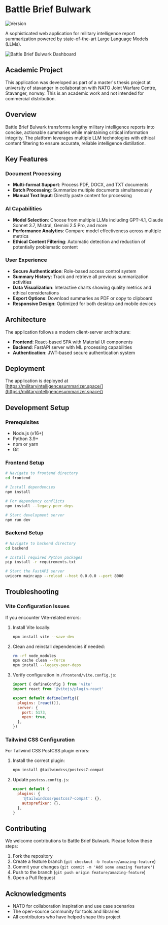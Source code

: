 # Battle Brief Bulwark

![Version](https://img.shields.io/badge/version-1.0.0-blue.svg)

A sophisticated web application for military intelligence report summarization powered by state-of-the-art Large Language Models (LLMs).

![Battle Brief Bulwark Dashboard](frontend/public/picture/Battle-brief-bulwark.gif)

## Academic Project

This application was developed as part of a master's thesis project at university of stavanger in collaboration with NATO Joint Warfare Centre, Stavanger, norway. This is an academic work and not intended for commercial distribution.

## Overview

Battle Brief Bulwark transforms lengthy military intelligence reports into concise, actionable summaries while maintaining critical information integrity. The platform leverages multiple LLM technologies with ethical content filtering to ensure accurate, reliable intelligence distillation.

## Key Features

### Document Processing
- **Multi-format Support**: Process PDF, DOCX, and TXT documents
- **Batch Processing**: Summarize multiple documents simultaneously
- **Manual Text Input**: Directly paste content for processing

### AI Capabilities
- **Model Selection**: Choose from multiple LLMs including GPT-4.1, Claude Sonnet 3.7, Mistral, Gemini 2.5 Pro, and more
- **Performance Analytics**: Compare model effectiveness across multiple metrics
- **Ethical Content Filtering**: Automatic detection and reduction of potentially problematic content

### User Experience
- **Secure Authentication**: Role-based access control system
- **Summary History**: Track and retrieve all previous summarization activities
- **Data Visualization**: Interactive charts showing quality metrics and ethical considerations
- **Export Options**: Download summaries as PDF or copy to clipboard
- **Responsive Design**: Optimized for both desktop and mobile devices

## Architecture

The application follows a modern client-server architecture:

- **Frontend**: React-based SPA with Material UI components
- **Backend**: FastAPI server with ML processing capabilities
- **Authentication**: JWT-based secure authentication system

## Deployment

The application is deployed at [https://militaryintelligencesummarizer.space/](https://militaryintelligencesummarizer.space/)

## Development Setup

### Prerequisites
- Node.js (v16+)
- Python 3.9+
- npm or yarn
- Git

### Frontend Setup

```bash
# Navigate to frontend directory
cd frontend

# Install dependencies
npm install

# For dependency conflicts
npm install --legacy-peer-deps

# Start development server
npm run dev
```

### Backend Setup

```bash
# Navigate to backend directory
cd backend

# Install required Python packages
pip install -r requirements.txt

# Start the FastAPI server
uvicorn main:app --reload --host 0.0.0.0 --port 8000
```

## Troubleshooting

### Vite Configuration Issues

If you encounter Vite-related errors:

1. Install Vite locally:
   ```bash
   npm install vite --save-dev
   ```

2. Clean and reinstall dependencies if needed:
   ```bash
   rm -rf node_modules
   npm cache clean --force
   npm install --legacy-peer-deps
   ```

3. Verify configuration in `/frontend/vite.config.js`:
   ```javascript
   import { defineConfig } from 'vite'
   import react from '@vitejs/plugin-react'

   export default defineConfig({
     plugins: [react()],
     server: {
       port: 5173,
       open: true,
     },
   })
   ```

### Tailwind CSS Configuration

For Tailwind CSS PostCSS plugin errors:

1. Install the correct plugin:
   ```bash
   npm install @tailwindcss/postcss7-compat
   ```

2. Update `postcss.config.js`:
   ```javascript
   export default {
     plugins: {
       '@tailwindcss/postcss7-compat': {},
       autoprefixer: {},
     },
   }
   ```

## Contributing

We welcome contributions to Battle Brief Bulwark. Please follow these steps:

1. Fork the repository
2. Create a feature branch (`git checkout -b feature/amazing-feature`)
3. Commit your changes (`git commit -m 'Add some amazing feature'`)
4. Push to the branch (`git push origin feature/amazing-feature`)
5. Open a Pull Request


## Acknowledgments

- NATO for collaboration inspiration and use case scenarios
- The open-source community for tools and libraries
- All contributors who have helped shape this project


